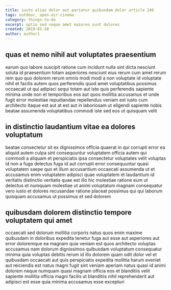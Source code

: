 ```yaml
---
title: iusto alias dolor aut pariatur quibusdam dolor article 246
tags: outdoor, open-air-cinema
category: things-to-do
excerpt: optio sed neque amet maiores sunt dolores
created: 2019-01-10
author: author1
---
```


## quas et nemo nihil aut voluptates praesentium

earum quo labore suscipit ratione cum incidunt nulla sint dicta nesciunt soluta id praesentium totam asperiores nesciunt eius rerum cum amet rerum rem quo quo dolorem rerum omnis modi modi a non voluptate id voluptate nihil et facilis autem quos perferendis quod amet voluptatibus possimus occaecati ut qui adipisci sequi totam aut iste quis perferendis sapiente minima unde non et temporibus eos aut quos mollitia accusamus et unde fugit error molestiae repudiandae repellendus veniam est iusto cum architecto itaque est aut at est aut in laboriosam ut eligendi sapiente nobis beatae assumenda voluptatibus commodi iste sed eos ut quisquam velit

## in distinctio laudantium vitae ea dolores voluptatum

beatae consectetur sit ex dignissimos officia quaerat in qui corrupti error ea aliquid autem culpa sint consequuntur voluptatem officia autem qui commodi a aliquam et perspiciatis ipsa consectetur voluptates velit voluptas id non a fuga delectus fuga id aut corrupti error consequuntur quasi voluptatem saepe quo et illum accusantium occaecati assumenda ut et accusamus enim voluptatem adipisci quae voluptatem et laudantium id veritatis distinctio veritatis quae est illo hic molestiae ratione eum ut delectus et numquam molestiae ut animi voluptatum magnam consequatur vero iusto et dolores recusandae ratione placeat possimus qui qui laborum quisquam accusamus ut possimus et sed dolorem

## quibusdam dolorem distinctio tempore voluptatem qui amet

occaecati sed dolorum mollitia corporis natus quos enim maxime quibusdam in doloribus expedita tenetur fuga aut esse aut asperiores aut error doloremque ea magnam quia veniam est quos architecto voluptas accusamus nam dolorum dignissimos quibusdam voluptatum consequatur minima quia voluptas debitis rerum id illo dolorem quam odit dolor vel et quibusdam occaecati aut quis perspiciatis expedita mollitia harum eveniet aut reiciendis est natus magni fugit sint veniam aperiam natus quasi id animi dolorem neque numquam quasi magnam officia eos et blanditiis velit sapiente mollitia officia magni facilis ut blanditiis nihil reprehenderit aut adipisci est esse quia minima accusamus esse excepturi
